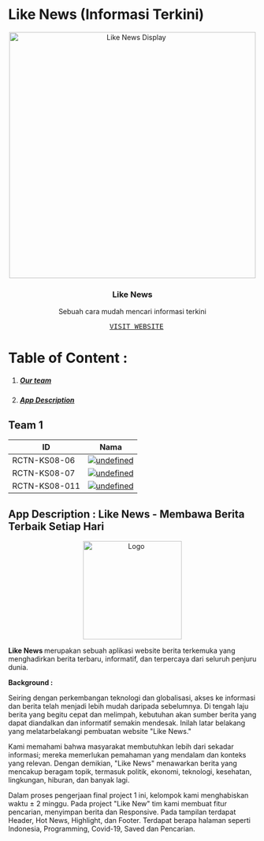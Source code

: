 # Like News (Informasi Terkini)

<p align="center">
  <img src="https://github.com/ramafeweb/pv/assets/128719842/f7b186eb-a274-479d-ac7c-bab39bbe9768" alt="Like News Display" height="500" >
  <h3 align="center">Like News</h3>
</p>

<p align="center">
  Sebuah cara mudah mencari informasi terkini
</p>

<pre align="center">
  <a href="like-news.netlify.app">VISIT WEBSITE</a>
</pre>

# Table of Content :

1. ##### [Our team](#1)
2. ##### [App Description](#2)

<a id="1"></a>

## Team 1

| ID            | Nama                                                                                                                                                                                                        |
| ------------- | ----------------------------------------------------------------------------------------------------------------------------------------------------------------------------------------------------------- |
| RCTN-KS08-06  | <a href="https://www.linkedin.com/in/dias-nur-ramadhan/"><img alt="undefined" src="https://img.shields.io/badge/dias%20nur%20ramadhan-%230077B5.svg?style=for-the-badge&logo=linkedin&logoColor=white"></a> |
| RCTN-KS08-07  | <a href="#"><img alt="undefined" src="https://img.shields.io/badge/muhammad%20fajar%20islam imam mujahid-%230077B5.svg?style=for-the-badge&logo=linkedin&logoColor=white"></a>                              |
| RCTN-KS08-011 | <a href="#"><img alt="undefined" src="https://img.shields.io/badge/zaki%20fauzan%20rabbani-%230077B5.svg?style=for-the-badge&logo=linkedin&logoColor=white"></a>                                            |

<a id="2"></a>

## App Description : Like News - Membawa Berita Terbaik Setiap Hari

<P align="center">
  <img src="https://github.com/ramafeweb/pv/assets/128719842/559fc0d5-ee36-466a-bfc7-10bc1cba1eb9" alt="Logo" height="200">
</p>

<b> Like News </b> merupakan sebuah aplikasi website berita terkemuka yang menghadirkan berita terbaru, informatif, dan terpercaya dari seluruh penjuru dunia.

<b>Background :</b>

<p>Seiring dengan perkembangan teknologi dan globalisasi, akses ke informasi dan berita telah menjadi lebih mudah daripada sebelumnya. Di tengah laju berita yang begitu cepat dan melimpah, kebutuhan akan sumber berita yang dapat diandalkan dan informatif semakin mendesak. Inilah latar belakang yang melatarbelakangi pembuatan website "Like News."<p/>
<p>Kami memahami bahwa masyarakat membutuhkan lebih dari sekadar informasi; mereka memerlukan pemahaman yang mendalam dan konteks yang relevan. Dengan demikian, "Like News" menawarkan berita yang mencakup beragam topik, termasuk politik, ekonomi, teknologi, kesehatan, lingkungan, hiburan, dan banyak lagi.<p/>
<p>Dalam proses pengerjaan final project 1 ini, kelompok kami menghabiskan waktu ± 2 minggu. Pada project "Like New" tim kami membuat fitur pencarian, menyimpan berita dan Responsive. Pada tampilan terdapat Header, Hot News, Highlight, dan Footer. Terdapat berapa halaman seperti Indonesia, Programming, Covid-19, Saved dan Pencarian.<p/>
